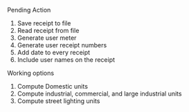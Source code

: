 Pending Action
1. Save receipt to file
2. Read receipt from file
3. Generate user meter
4. Generate user receipt numbers
5. Add date to every receipt
6. Include user names on the receipt

Working options
1. Compute Domestic units
2. Compute industrial, commercial, and large industrial units
3. Compute street lighting units